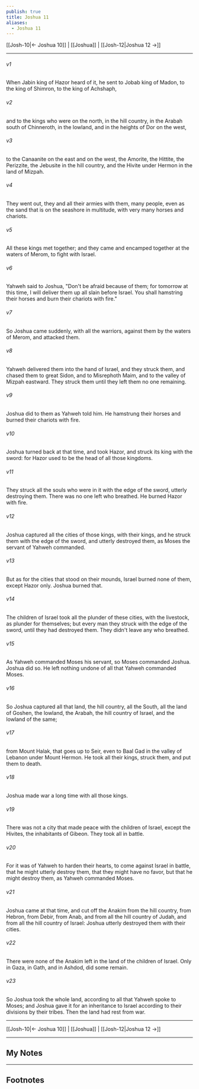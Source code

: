 ```yaml
---
publish: true
title: Joshua 11
aliases:
  - Joshua 11
---
```


[[Josh-10|← Joshua 10]] | [[Joshua]] | [[Josh-12|Joshua 12 →]]
***



###### v1 
When Jabin king of Hazor heard of it, he sent to Jobab king of Madon, to the king of Shimron, to the king of Achshaph, 

###### v2 
and to the kings who were on the north, in the hill country, in the Arabah south of Chinneroth, in the lowland, and in the heights of Dor on the west, 

###### v3 
to the Canaanite on the east and on the west, the Amorite, the Hittite, the Perizzite, the Jebusite in the hill country, and the Hivite under Hermon in the land of Mizpah. 

###### v4 
They went out, they and all their armies with them, many people, even as the sand that is on the seashore in multitude, with very many horses and chariots. 

###### v5 
All these kings met together; and they came and encamped together at the waters of Merom, to fight with Israel. 

###### v6 
Yahweh said to Joshua, "Don't be afraid because of them; for tomorrow at this time, I will deliver them up all slain before Israel. You shall hamstring their horses and burn their chariots with fire." 

###### v7 
So Joshua came suddenly, with all the warriors, against them by the waters of Merom, and attacked them. 

###### v8 
Yahweh delivered them into the hand of Israel, and they struck them, and chased them to great Sidon, and to Misrephoth Maim, and to the valley of Mizpah eastward. They struck them until they left them no one remaining. 

###### v9 
Joshua did to them as Yahweh told him. He hamstrung their horses and burned their chariots with fire. 

###### v10 
Joshua turned back at that time, and took Hazor, and struck its king with the sword: for Hazor used to be the head of all those kingdoms. 

###### v11 
They struck all the souls who were in it with the edge of the sword, utterly destroying them. There was no one left who breathed. He burned Hazor with fire. 

###### v12 
Joshua captured all the cities of those kings, with their kings, and he struck them with the edge of the sword, and utterly destroyed them, as Moses the servant of Yahweh commanded. 

###### v13 
But as for the cities that stood on their mounds, Israel burned none of them, except Hazor only. Joshua burned that. 

###### v14 
The children of Israel took all the plunder of these cities, with the livestock, as plunder for themselves; but every man they struck with the edge of the sword, until they had destroyed them. They didn't leave any who breathed. 

###### v15 
As Yahweh commanded Moses his servant, so Moses commanded Joshua. Joshua did so. He left nothing undone of all that Yahweh commanded Moses. 

###### v16 
So Joshua captured all that land, the hill country, all the South, all the land of Goshen, the lowland, the Arabah, the hill country of Israel, and the lowland of the same; 

###### v17 
from Mount Halak, that goes up to Seir, even to Baal Gad in the valley of Lebanon under Mount Hermon. He took all their kings, struck them, and put them to death. 

###### v18 
Joshua made war a long time with all those kings. 

###### v19 
There was not a city that made peace with the children of Israel, except the Hivites, the inhabitants of Gibeon. They took all in battle. 

###### v20 
For it was of Yahweh to harden their hearts, to come against Israel in battle, that he might utterly destroy them, that they might have no favor, but that he might destroy them, as Yahweh commanded Moses. 

###### v21 
Joshua came at that time, and cut off the Anakim from the hill country, from Hebron, from Debir, from Anab, and from all the hill country of Judah, and from all the hill country of Israel: Joshua utterly destroyed them with their cities. 

###### v22 
There were none of the Anakim left in the land of the children of Israel. Only in Gaza, in Gath, and in Ashdod, did some remain. 

###### v23 
So Joshua took the whole land, according to all that Yahweh spoke to Moses; and Joshua gave it for an inheritance to Israel according to their divisions by their tribes. Then the land had rest from war.

***
[[Josh-10|← Joshua 10]] | [[Joshua]] | [[Josh-12|Joshua 12 →]]

---
## My Notes

---
## Footnotes